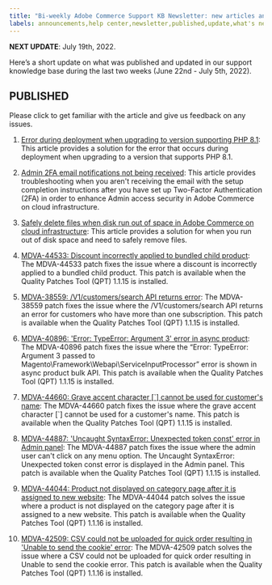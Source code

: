 ```yaml
---
title: "Bi-weekly Adobe Commerce Support KB Newsletter: new articles and updates"
labels: announcements,help center,newsletter,published,update,what's new,Magento,Adobe Commerce,cloud infrastructure,on-premises
---
```


 **NEXT UPDATE**: July 19th, 2022.

Here’s a short update on what was published and updated in our support knowledge base during the last two weeks (June 22nd - July 5th, 2022).

## PUBLISHED

Please click to get familiar with the article and give us feedback on any issues.

1. [Error during deployment when upgrading to version supporting PHP 8.1](https://support.magento.com/hc/en-us/articles/7254491754509-Error-during-deployment-when-upgrading-to-version-supporting-PHP-8-1): This article provides a solution for the error that occurs during deployment when upgrading to a version that supports PHP 8.1.

1. [Admin 2FA email notifications not being received](https://support.magento.com/hc/en-us/articles/7348194378253): This article provides troubleshooting when you aren't receiving the email with the setup completion instructions after you have set up Two-Factor Authentication (2FA) in order to enhance Admin access security in Adobe Commerce on cloud infrastructure.

1. [Safely delete files when disk run out of space in Adobe Commerce on cloud infrastructure](https://support.magento.com/hc/en-us/articles/4406832353677): This article provides a solution for when you run out of disk space and need to safely remove files.

1. [MDVA-44533: Discount incorrectly applied to bundled child product](https://support.magento.com/hc/en-us/articles/7418655793677-MDVA-44533-Discount-incorrectly-applied-to-bundled-child-product): The MDVA-44533 patch fixes the issue where a discount is incorrectly applied to a bundled child product. This patch is available when the Quality Patches Tool (QPT) 1.1.15 is installed.

1. [MDVA-38559: /V1/customers/search API returns error](https://support.magento.com/hc/en-us/articles/7288874418573-MDVA-38559-V1-customers-search-API-returns-error): The MDVA-38559 patch fixes the issue where the /V1/customers/search API returns an error for customers who have more than one subscription. This patch is available when the Quality Patches Tool (QPT) 1.1.15 is installed.

1. [MDVA-40896: 'Error: TypeError: Argument 3' error in async product](https://support.magento.com/hc/en-us/articles/7288915981197-MDVA-40896-Error-TypeError-Argument-3-error-in-async-product): The MDVA-40896 patch fixes the issue where the “Error: TypeError: Argument 3 passed to Magento\Framework\Webapi\ServiceInputProcessor” error is shown in async product bulk API. This patch is available when the Quality Patches Tool (QPT) 1.1.15 is installed.

1. [MDVA-44660: Grave accent character [\`] cannot be used for customer's name](https://support.magento.com/hc/en-us/articles/7147867650445-MDVA-44660-Grave-accent-character-cannot-be-used-for-customer-s-name): The MDVA-44660 patch fixes the issue where the grave accent character [\`] cannot be used for a customer's name. This patch is available when the Quality Patches Tool (QPT) 1.1.15 is installed.

1. [MDVA-44887: 'Uncaught SyntaxError: Unexpected token const' error in Admin panel](https://support.magento.com/hc/en-us/articles/7123392853133-MDVA-44887-Uncaught-SyntaxError-Unexpected-token-const-error-in-Admin-panel): The MDVA-44887 patch fixes the issue where the admin user can't click on any menu option. The Uncaught SyntaxError: Unexpected token const error is displayed in the Admin panel. This patch is available when the Quality Patches Tool (QPT) 1.1.15 is installed.

1. [MDVA-44044: Product not displayed on category page after it is assigned to new website](https://support.magento.com/hc/en-us/articles/7405411940493-MDVA-44044-Product-not-displayed-on-category-page-after-it-is-assigned-to-new-website): The MDVA-44044 patch solves the issue where a product is not displayed on the category page after it is assigned to a new website. This patch is available when the Quality Patches Tool (QPT) 1.1.16 is installed.

1. [MDVA-42509: CSV could not be uploaded for quick order resulting in 'Unable to send the cookie' error](https://support.magento.com/hc/en-us/articles/7431189934861-MDVA-42509-CSV-could-not-be-uploaded-for-quick-order-resulting-in-Unable-to-send-the-cookie-error): The MDVA-42509 patch solves the issue where a CSV could not be uploaded for quick order resulting in Unable to send the cookie error. This patch is available when the Quality Patches Tool (QPT) 1.1.16 is installed.
